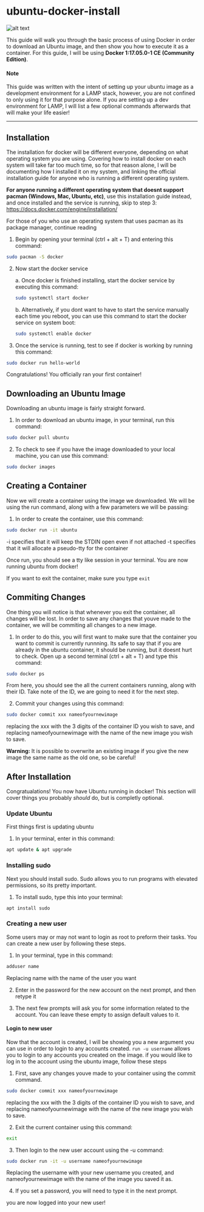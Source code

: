 # ubuntu-docker-install
![alt text](https://www.ubuntufree.com/wp-content/uploads/2016/09/Docker-Container-With-Ubuntu.png "Docker logo plus Ubuntu logo")

This guide will walk you through the basic process of using Docker in order to download an Ubuntu image, and then show you how to execute it as a container. 
For this guide, I will be using **Docker 1:17.05.0-1 CE (Community Edition)**.

#### Note
This guide was written with the intent of setting up your ubuntu image as a development environment for a LAMP stack, however, you are not confined to only using it for that purpose alone. If you are setting up a dev environment for LAMP, I will list a few optional commands afterwards that will make your life easier!

---

## Installation
The installation for docker will be different everyone, depending on what operating system you are using. Covering how to install docker on each system will take far too much time, so for that reason alone, I will be documenting how I installed it on my system, and linking the official installation guide for anyone who is running a different operating system. 

**For anyone running a different operating system that doesnt support pacman (Windows, Mac, Ubuntu, etc)**, use this installation guide instead, and once installed and the service is running, skip to step 3: https://docs.docker.com/engine/installation/

For those of you who use an operating system that uses pacman as its package manager, continue reading

1. Begin by opening your terminal (ctrl + alt + T) and entering this command:
```bash
sudo pacman -S docker
``` 

2. Now start the docker service
	
	a. Once docker is finished installing, start the docker service by executing this command:
	```bash
	sudo systemctl start docker
	```

	b. Alternatively, if you dont want to have to start the service manually each time you reboot, you can use this command to start the docker service on system boot:
	```bash
	sudo systemctl enable docker
	```

3. Once the service is running, test to see if docker is working by running this command:
```bash
sudo docker run hello-world
```

Congratulations! You officially ran your first container!

## Downloading an Ubuntu Image

Downloading an ubuntu image is fairly straight forward. 

1. In order to download an ubuntu image, in your terminal, run this command:

```bash
sudo docker pull ubuntu
```

2. To check to see if you have the image downloaded to your local machine, you can use this command:
```bash
sudo docker images
```

## Creating a Container

Now we will create a container using the image we downloaded. We will be using the run command, along with a few parameters we will be passing:

1. In order to create the container, use this command:
```bash
sudo docker run -it ubuntu
```

-i specifies that it will keep the STDIN open even if not attached
-t specifies that it will allocate a pseudo-tty for the container

Once run, you should see a tty like session in your terminal. You are now running ubuntu from docker!

If you want to exit the container, make sure you type ```exit```

## Commiting Changes

One thing you will notice is that whenever you exit the container, all changes will be lost. In order to save any changes that youve made to the container, we will be commiting all changes to a new image.

1. In order to do this, you will first want to make sure that the container you want to commit is currently runnning. Its safe to say that if you are already in the ubuntu container, it should be running, but it doesnt hurt to check. Open up a second terminal (ctrl + alt + T) and type this command:
```bash
sudo docker ps
```

From here, you should see the all the current containers running, along with their ID. Take note of the ID, we are going to need it for the next step.

2. Commit your changes using this command:
```bash
sudo docker commit xxx nameofyournewimage
```
replacing the xxx with the 3 digits of the container ID you wish to save, and replacing nameofyournewimage with the name of the new image you wish to save.

**Warning:** It is possible to overwrite an existing image if you give the new image the same name as the old one, so be careful!

## After Installation

Congratualations! You now have Ubuntu running in docker! This section will cover things you probably *should* do, but is completly optional.

### Update Ubuntu
First things first is updating ubuntu

1. In your terminal, enter in this command:

```bash
apt update & apt upgrade
```

### Installing sudo
Next you should install sudo. Sudo allows you to run programs with elevated permissions, so its pretty important. 

1. To install sudo, type this into your terminal:
```bash
apt install sudo
```

### Creating a new user
Some users may or may not want to login as root to preform their tasks. You can create a new user by following these steps.

1. In your terminal, type in this command:
```bash
adduser name
```
Replacing name with the name of the user you want

2. Enter in the password for the new account on the next prompt, and then retype it

3. The next few prompts will ask you for some information related to the account. You can leave these empty to assign default values to it.

#### Login to new user

Now that the account is created, I will be showing you a new argument you can use in order to login to any accounts created.
```run -u username``` allows you to login to any accounts you created on the image.
if you would like to log in to the account using the ubuntu image, follow these steps

1. First, save any changes youve made to your container using the commit command.
```bash
sudo docker commit xxx nameofyournewimage
```
replacing the xxx with the 3 digits of the container ID you wish to save, and replacing nameofyournewimage with the name of the new image you wish to save.

2. Exit the current container using this command:
```bash
exit
```

3. Then login to the new user account using the -u command:
```bash
sudo docker run -it -u username nameofyournewimage
```
Replacing the username with your new username you created, and nameofyournewimage with the name of the image you saved it as.

4. If you set a password, you will need to type it in the next prompt.

you are now logged into your new user!